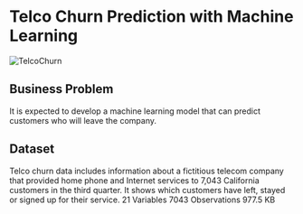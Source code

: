 # Telco Churn Prediction with Machine Learning
![TelcoChurn](https://user-images.githubusercontent.com/84645968/217059544-0e4bf3e3-b5b3-4f37-a108-8ccd7573810e.png)
## Business Problem
It is expected to develop a machine learning model that can predict customers who will leave the company.
## Dataset
Telco churn data includes information about a fictitious telecom company that provided home phone and Internet services to 7,043 California customers in the third quarter. It shows which customers have left, stayed or signed up for their service.
21 Variables 7043 Observations 977.5 KB
